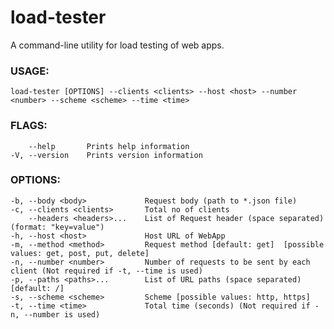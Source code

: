 # load-tester
A command-line utility for load testing of web apps.

### USAGE:
    load-tester [OPTIONS] --clients <clients> --host <host> --number <number> --scheme <scheme> --time <time>

### FLAGS:
        --help       Prints help information
    -V, --version    Prints version information

### OPTIONS:
    -b, --body <body>             Request body (path to *.json file)
    -c, --clients <clients>       Total no of clients
        --headers <headers>...    List of Request header (space separated) (format: "key=value")
    -h, --host <host>             Host URL of WebApp
    -m, --method <method>         Request method [default: get]  [possible values: get, post, put, delete]
    -n, --number <number>         Number of requests to be sent by each client (Not required if -t, --time is used)
    -p, --paths <paths>...        List of URL paths (space separated) [default: /]
    -s, --scheme <scheme>         Scheme [possible values: http, https]
    -t, --time <time>             Total time (seconds) (Not required if -n, --number is used)